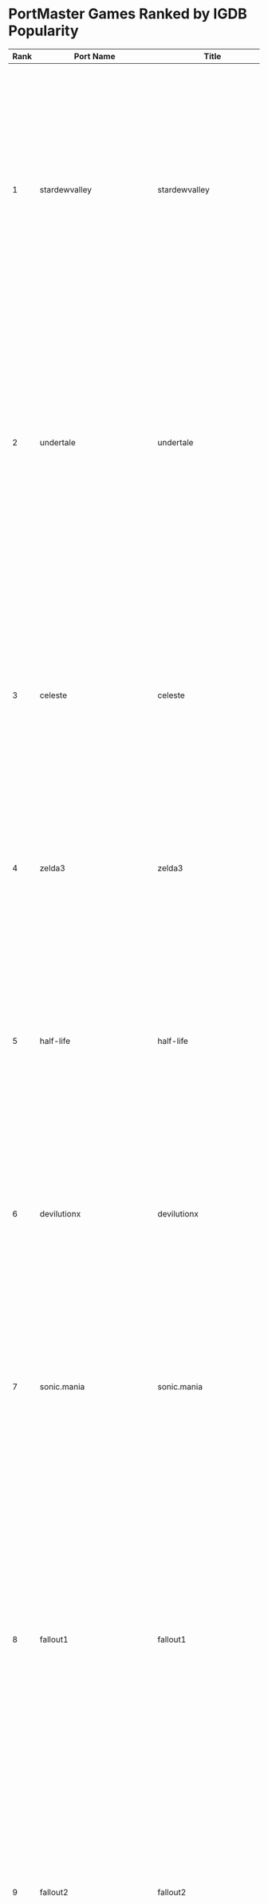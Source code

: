 # PortMaster Games Ranked by IGDB Popularity

| Rank | Port Name | Title | Genres | RTR | Score | Metrics |
|------|-----------|-------|--------|-----|-------|--------|
| 1 | stardewvalley | stardewvalley | N/A | ✗ | 0.002237 | Visits: 3.31e-04, Want to Play: 5.57e-04, Playing: 3.24e-03, Played: 1.45e-03, 24hr Peak Players: 1.36e-02, Postitive Reviews: 7.31e-03, Negative Reviews: 7.28e-04, Total Reviews: 6.40e-03, Global Top Sellers: 2.50e-04 |
| 2 | undertale | undertale | N/A | ✗ | 0.000560 | Visits: 1.04e-04, Want to Play: 7.54e-04, Playing: 9.52e-04, Played: 1.47e-03, 24hr Peak Players: 3.70e-04, Postitive Reviews: 2.17e-03, Negative Reviews: 4.62e-04, Total Reviews: 1.94e-03, Global Top Sellers: 2.42e-04 |
| 3 | celeste | celeste | N/A | ✗ | 0.000497 | Visits: 1.86e-04, Want to Play: 8.76e-04, Playing: 1.74e-03, Played: 1.31e-03, 24hr Peak Players: 2.38e-04, Postitive Reviews: 9.80e-04, Negative Reviews: 1.61e-04, Total Reviews: 8.67e-04, Global Top Sellers: 2.32e-04 |
| 4 | zelda3 | zelda3 | N/A | ✗ | 0.000475 | Visits: 1.52e-04, Want to Play: 4.44e-04, Playing: 7.36e-04, Played: 1.19e-03 |
| 5 | half-life | half-life | N/A | ✗ | 0.000448 | Visits: 2.14e-04, Want to Play: 5.52e-04, Playing: 6.86e-04, Played: 2.05e-03, 24hr Peak Players: 9.48e-05, Postitive Reviews: 1.21e-03, Negative Reviews: 2.71e-04, Total Reviews: 1.08e-03, Global Top Sellers: 2.14e-04 |
| 6 | devilutionx | devilutionx | N/A | ✗ | 0.000163 | Visits: 6.21e-05, Want to Play: 2.19e-04, Playing: 1.40e-04, Played: 5.14e-04 |
| 7 | sonic.mania | sonic.mania | N/A | ✗ | 0.000139 | Visits: 4.83e-05, Want to Play: 2.39e-04, Playing: 5.08e-04, Played: 3.22e-04, 24hr Peak Players: 9.77e-06, Postitive Reviews: 2.07e-04, Negative Reviews: 8.70e-05, Total Reviews: 1.91e-04, Global Top Sellers: 1.94e-04 |
| 8 | fallout1 | fallout1 | N/A | ✗ | 0.000133 | Visits: 6.21e-05, Want to Play: 4.52e-04, Playing: 2.79e-04, Played: 4.88e-04, 24hr Peak Players: 1.69e-05, Postitive Reviews: 1.76e-04, Negative Reviews: 6.82e-05, Total Reviews: 1.61e-04, Global Top Sellers: 1.76e-04 |
| 9 | fallout2 | fallout2 | N/A | ✗ | 0.000131 | Visits: 7.59e-05, Want to Play: 5.02e-04, Playing: 2.29e-04, Played: 5.94e-04, 24hr Peak Players: 2.18e-05, Postitive Reviews: 1.23e-04, Negative Reviews: 4.65e-05, Total Reviews: 1.12e-04, Global Top Sellers: 1.53e-04 |
| 10 | sonic.2 | sonic.2 | N/A | ✗ | 0.000131 | Visits: 8.28e-05, Want to Play: 8.87e-05, Playing: 7.62e-05, Played: 4.93e-04 |
| 11 | vcmi | vcmi | N/A | ✗ | 0.000127 | Visits: 8.97e-05, Want to Play: 6.38e-05, Playing: 1.14e-04, Played: 4.40e-04 |
| 12 | gemrb | gemrb | N/A | ✗ | 0.000117 | Visits: 2.76e-05, Want to Play: 2.05e-04, Playing: 1.90e-04, Played: 2.36e-04 |
| 13 | duke.nukem.3d | duke.nukem.3d | N/A | ✗ | 0.000115 | Visits: 7.59e-05, Want to Play: 1.05e-04, Playing: 1.14e-04, Played: 3.60e-04 |
| 14 | tomb.raider.1 | tomb.raider.1 | N/A | ✗ | 0.000103 | Visits: 7.59e-05, Want to Play: 2.05e-04, Playing: 3.05e-04, Played: 4.78e-04, 24hr Peak Players: 9.12e-07, Postitive Reviews: 3.31e-05, Negative Reviews: 3.53e-05, Total Reviews: 3.34e-05 |
| 15 | vanillara | vanillara | N/A | ✗ | 0.000098 | Visits: 6.90e-05, Want to Play: 7.77e-05, Playing: 1.02e-04, Played: 3.07e-04 |
| 16 | valhalla | valhalla | N/A | ✗ | 0.000091 | Visits: 2.07e-05, Want to Play: 2.02e-04, Playing: 1.78e-04, Played: 1.54e-04, 24hr Peak Players: 1.73e-05, Postitive Reviews: 3.01e-04, Negative Reviews: 4.95e-05, Total Reviews: 2.66e-04, Global Top Sellers: 1.59e-04 |
| 17 | quakespasm | quakespasm | N/A | ✗ | 0.000088 | Visits: 1.38e-05, Want to Play: 1.77e-04, Playing: 2.16e-04, Played: 3.68e-04, 24hr Peak Players: 9.77e-06, Postitive Reviews: 1.18e-04, Negative Reviews: 2.54e-05, Total Reviews: 1.05e-04, Global Top Sellers: 1.11e-04 |
| 18 | tmntsr | tmntsr | N/A | ✗ | 0.000084 | Visits: 4.83e-05, Want to Play: 1.89e-04, Playing: 2.16e-04, Played: 1.95e-04, 24hr Peak Players: 7.95e-06, Postitive Reviews: 1.10e-04, Negative Reviews: 4.13e-05, Total Reviews: 1.00e-04, Global Top Sellers: 2.25e-04 |
| 19 | axiom.verge | axiom.verge | N/A | ✗ | 0.000076 | Visits: 2.07e-05, Want to Play: 2.02e-04, Playing: 2.54e-04, Played: 1.74e-04, 24hr Peak Players: 3.26e-06, Postitive Reviews: 4.66e-05, Negative Reviews: 2.89e-05, Total Reviews: 4.42e-05, Global Top Sellers: 1.91e-04 |
| 20 | jediacademy | jediacademy | N/A | ✗ | 0.000076 | Visits: 6.21e-05, Want to Play: 9.43e-05, Playing: 1.52e-04, Played: 3.39e-04, 24hr Peak Players: 7.29e-06, Postitive Reviews: 1.08e-04, Negative Reviews: 2.77e-05, Total Reviews: 9.71e-05, Global Top Sellers: 1.20e-04 |
| 21 | doom3 | doom3 | N/A | ✗ | 0.000075 | Visits: 8.28e-05, Want to Play: 1.33e-04, Playing: 1.40e-04, Played: 4.05e-04, 24hr Peak Players: 2.87e-06, Postitive Reviews: 5.88e-05, Negative Reviews: 4.49e-05, Total Reviews: 5.69e-05 |
| 22 | vanillatd | vanillatd | N/A | ✗ | 0.000074 | Visits: 3.45e-05, Want to Play: 8.32e-05, Playing: 6.35e-05, Played: 2.41e-04 |
| 23 | iortcw | iortcw | N/A | ✗ | 0.000074 | Visits: 4.14e-05, Want to Play: 1.36e-04, Playing: 1.52e-04, Played: 4.04e-04, 24hr Peak Players: 5.86e-06, Postitive Reviews: 6.63e-05, Negative Reviews: 3.08e-05, Total Reviews: 6.14e-05, Global Top Sellers: 6.70e-05 |
| 24 | owlboy | owlboy | N/A | ✗ | 0.000071 | Want to Play: 2.66e-04, Playing: 1.78e-04, Played: 1.34e-04, 24hr Peak Players: 6.51e-07, Postitive Reviews: 4.19e-05, Negative Reviews: 5.06e-05, Total Reviews: 4.31e-05, Global Top Sellers: 1.54e-04 |
| 25 | quake3 | quake3 | N/A | ✗ | 0.000070 | Visits: 4.14e-05, Want to Play: 1.08e-04, Playing: 2.29e-04, Played: 3.76e-04, 24hr Peak Players: 2.61e-06, Postitive Reviews: 3.04e-05, Negative Reviews: 8.24e-06, Total Reviews: 2.73e-05, Global Top Sellers: 2.24e-05 |
| 26 | shovel.knight | shovel.knight | N/A | ✗ | 0.000064 | Visits: 1.38e-05, Want to Play: 1.41e-04, Playing: 1.52e-04, Played: 1.10e-04, 24hr Peak Players: 5.86e-06, Postitive Reviews: 1.31e-04, Negative Reviews: 3.59e-05, Total Reviews: 1.18e-04, Global Top Sellers: 1.76e-04 |
| 27 | domeromantik | domeromantik | N/A | ✗ | 0.000063 | Visits: 1.38e-05, Want to Play: 9.71e-05, Playing: 1.40e-04, Played: 5.32e-05, 24hr Peak Players: 8.30e-05, Postitive Reviews: 1.23e-04, Negative Reviews: 6.54e-05, Total Reviews: 1.15e-04, Global Top Sellers: 2.02e-04 |
| 28 | rawgl | rawgl | N/A | ✗ | 0.000061 | Visits: 4.14e-05, Want to Play: 1.22e-04, Playing: 1.27e-05, Played: 2.18e-04 |
| 29 | jedioutcast | jedioutcast | N/A | ✗ | 0.000057 | Visits: 2.76e-05, Want to Play: 1.11e-04, Playing: 1.27e-04, Played: 2.63e-04, 24hr Peak Players: 2.74e-06, Postitive Reviews: 3.61e-05, Negative Reviews: 2.18e-05, Total Reviews: 3.41e-05, Global Top Sellers: 1.08e-04 |
| 30 | oddworld | oddworld | N/A | ✗ | 0.000052 | Visits: 4.83e-05, Want to Play: 1.30e-04, Playing: 1.14e-04, Played: 2.52e-04, 24hr Peak Players: 5.21e-07, Postitive Reviews: 3.16e-05, Negative Reviews: 3.39e-05, Total Reviews: 3.19e-05 |
| 31 | shadow.warrior | shadow.warrior | N/A | ✗ | 0.000049 | Visits: 4.83e-05, Want to Play: 6.38e-05, Playing: 1.02e-04, Played: 7.61e-05 |
| 32 | invaders | invaders | N/A | ✗ | 0.000049 | Visits: 4.14e-05, Want to Play: 3.33e-05, Played: 1.56e-04 |
| 33 | vvvvvv | vvvvvv | N/A | ✗ | 0.000045 | Visits: 1.10e-04, Want to Play: 5.82e-05, Playing: 7.62e-05, Played: 1.92e-04, 24hr Peak Players: 1.95e-06, Postitive Reviews: 8.26e-05, Negative Reviews: 2.01e-05, Total Reviews: 7.40e-05 |
| 34 | carmageddon | carmageddon | N/A | ✗ | 0.000044 | Visits: 2.76e-05, Want to Play: 3.05e-05, Playing: 1.27e-05, Played: 1.83e-04 |
| 35 | iconoclasts | iconoclasts | N/A | ✗ | 0.000044 | Visits: 1.38e-05, Want to Play: 1.44e-04, Playing: 1.78e-04, Played: 9.80e-05, 24hr Peak Players: 1.30e-06, Postitive Reviews: 3.47e-05, Negative Reviews: 3.36e-05, Total Reviews: 3.45e-05, Global Top Sellers: 4.20e-05 |
| 36 | openttd | openttd | N/A | ✗ | 0.000042 | Visits: 2.07e-05, Want to Play: 2.22e-05, Playing: 1.27e-04, Played: 4.69e-05, 24hr Peak Players: 6.55e-05, Postitive Reviews: 1.16e-04, Negative Reviews: 2.90e-05, Total Reviews: 1.04e-04 |
| 37 | openrct2 | openrct2 | N/A | ✗ | 0.000038 | Visits: 4.14e-05, Want to Play: 3.33e-05, Playing: 1.27e-05, Played: 1.45e-04 |
| 38 | supertuxkart | supertuxkart | N/A | ✗ | 0.000037 | Playing: 6.35e-05, Played: 1.35e-05 |
| 39 | minit | minit | N/A | ✗ | 0.000035 | Visits: 6.90e-06, Want to Play: 1.25e-04, Playing: 7.62e-05, Played: 1.61e-04, 24hr Peak Players: 5.21e-07, Postitive Reviews: 1.98e-05, Negative Reviews: 1.48e-05, Total Reviews: 1.91e-05 |
| 40 | jazz2 | jazz2 | N/A | ✗ | 0.000034 | Visits: 6.90e-06, Want to Play: 1.66e-05, Playing: 3.81e-05, Played: 1.10e-04 |
| 41 | heart.of.darkness | heart.of.darkness | N/A | ✗ | 0.000033 | Visits: 6.90e-06, Want to Play: 9.71e-05, Playing: 2.54e-05, Played: 8.23e-05 |
| 42 | supertux | supertux | N/A | ✗ | 0.000031 | Want to Play: 5.55e-06, Playing: 7.62e-05, Played: 1.77e-05 |
| 43 | spelunky | spelunky | N/A | ✗ | 0.000031 | Want to Play: 4.16e-05, Playing: 3.81e-05, Played: 4.69e-05 |
| 44 | augustus | augustus | N/A | ✗ | 0.000030 | Visits: 6.90e-06, Want to Play: 1.94e-05, Playing: 7.62e-05, Played: 8.96e-05, 24hr Peak Players: 1.51e-05, Postitive Reviews: 1.56e-05, Negative Reviews: 7.98e-06, Total Reviews: 1.45e-05, Global Top Sellers: 1.13e-04 |
| 45 | chasm | chasm | N/A | ✗ | 0.000030 | Visits: 1.24e-04, Want to Play: 9.98e-05, Playing: 1.02e-04, Played: 5.73e-05, 24hr Peak Players: 1.04e-06, Postitive Reviews: 1.54e-05, Negative Reviews: 3.61e-05, Total Reviews: 1.83e-05 |
| 46 | rvgl | rvgl | N/A | ✗ | 0.000028 | Visits: 2.76e-05, Want to Play: 2.22e-05, Playing: 5.08e-05, Played: 1.16e-04, 24hr Peak Players: 1.30e-06, Postitive Reviews: 1.01e-05, Negative Reviews: 5.94e-06, Total Reviews: 9.55e-06, Global Top Sellers: 1.04e-04 |
| 47 | sonic.cd | sonic.cd | N/A | ✗ | 0.000027 | Visits: 2.76e-05, Want to Play: 3.88e-05, Playing: 2.54e-05, Played: 1.51e-04, 24hr Peak Players: 2.61e-07, Postitive Reviews: 4.14e-05, Negative Reviews: 3.05e-05, Total Reviews: 3.99e-05 |
| 48 | openclaw | openclaw | N/A | ✗ | 0.000026 | Visits: 6.90e-06, Want to Play: 2.22e-05, Playing: 5.08e-05, Played: 5.42e-05 |
| 49 | space.cadet.pinball | space.cadet.pinball | N/A | ✗ | 0.000025 | Visits: 4.14e-05, Playing: 1.27e-05, Played: 6.67e-05 |
| 50 | fheroes2 | fheroes2 | N/A | ✗ | 0.000024 | Visits: 6.90e-06, Want to Play: 1.39e-05, Playing: 6.35e-05, Played: 3.23e-05 |
| 51 | 2048 | 2048 | N/A | ✗ | 0.000024 | Visits: 8.97e-05, Want to Play: 8.32e-06, Playing: 2.54e-05, Played: 6.04e-05 |
| 52 | openjazz | openjazz | N/A | ✗ | 0.000021 | Visits: 2.76e-05, Want to Play: 1.11e-05, Playing: 1.27e-05, Played: 7.71e-05 |
| 53 | openxcom | openxcom | N/A | ✗ | 0.000020 | Visits: 3.45e-05, Want to Play: 6.38e-05, Playing: 1.27e-05, Played: 1.01e-04, 24hr Peak Players: 4.56e-06, Postitive Reviews: 3.05e-05, Negative Reviews: 1.05e-05, Total Reviews: 2.77e-05 |
| 54 | srb2kart | srb2kart | N/A | ✗ | 0.000019 | Want to Play: 5.55e-06, Playing: 3.81e-05, Played: 1.98e-05 |
| 55 | prehistorik.2 | prehistorik.2 | N/A | ✗ | 0.000018 | Visits: 6.90e-06, Played: 4.27e-05 |
| 56 | timespinner | timespinner | N/A | ✗ | 0.000018 | Visits: 1.38e-05, Want to Play: 8.32e-05, Playing: 3.81e-05, Played: 4.59e-05, 24hr Peak Players: 6.51e-07, Postitive Reviews: 2.11e-05, Negative Reviews: 2.20e-05, Total Reviews: 2.12e-05, Global Top Sellers: 2.60e-05 |
| 57 | rott | rott | N/A | ✗ | 0.000017 | Want to Play: 3.33e-05, Playing: 1.27e-05, Played: 3.23e-05 |
| 58 | openggs | openggs | N/A | ✗ | 0.000017 | Playing: 1.27e-05, Played: 2.71e-05 |
| 59 | openfodder | openfodder | N/A | ✗ | 0.000017 | Visits: 2.07e-05, Want to Play: 2.50e-05, Playing: 1.27e-05, Played: 5.21e-05 |
| 60 | rigelengine | rigelengine | N/A | ✗ | 0.000016 | Visits: 2.76e-05, Want to Play: 2.22e-05, Played: 4.27e-05 |
| 61 | opensupaplex | opensupaplex | N/A | ✗ | 0.000016 | Visits: 6.90e-06, Playing: 2.54e-05, Played: 2.50e-05 |
| 62 | brogue | brogue | N/A | ✗ | 0.000014 | Playing: 2.54e-05, Played: 4.17e-06 |
| 63 | srb2 | srb2 | N/A | ✗ | 0.000014 | Visits: 6.90e-06, Want to Play: 8.32e-06, Playing: 3.81e-05, Played: 1.77e-05 |
| 64 | redneck.rampage | redneck.rampage | N/A | ✗ | 0.000014 | Want to Play: 3.33e-05, Playing: 1.27e-05, Played: 2.50e-05, Global Top Sellers: 1.34e-05 |
| 65 | alephone-marathon | alephone-marathon | N/A | ✗ | 0.000014 | Visits: 2.07e-05, Want to Play: 2.77e-05, Playing: 2.54e-05, Played: 1.98e-05 |
| 66 | sorr | sorr | N/A | ✗ | 0.000014 | Visits: 3.45e-05, Want to Play: 1.94e-05, Playing: 2.54e-05, Played: 1.88e-05 |
| 67 | exult | exult | N/A | ✗ | 0.000013 | Visits: 2.07e-05, Want to Play: 2.77e-05, Playing: 1.27e-05, Played: 3.23e-05 |
| 68 | hexen2 | hexen2 | N/A | ✗ | 0.000013 | Visits: 1.38e-05, Want to Play: 4.71e-05, Playing: 5.08e-05, Played: 3.44e-05, 24hr Peak Players: 0.00e+00, Postitive Reviews: 3.70e-06, Negative Reviews: 5.89e-06, Total Reviews: 4.00e-06 |
| 69 | exhumed | exhumed | N/A | ✗ | 0.000013 | Want to Play: 3.05e-05, Playing: 6.35e-05, Played: 8.34e-06, 24hr Peak Players: 9.12e-07, Postitive Reviews: 5.91e-06, Negative Reviews: 3.96e-06, Total Reviews: 5.64e-06 |
| 70 | hurrican | hurrican | N/A | ✗ | 0.000013 | Playing: 1.27e-05 |
| 71 | lbreakouthd | lbreakouthd | N/A | ✗ | 0.000013 | Playing: 1.27e-05 |
| 72 | freedom.planet | freedom.planet | N/A | ✗ | 0.000012 | Visits: 6.90e-06, Want to Play: 5.27e-05, Played: 3.13e-05, 24hr Peak Players: 3.91e-07, Postitive Reviews: 3.85e-05, Negative Reviews: 1.25e-05, Total Reviews: 3.49e-05 |
| 73 | abuse | abuse | N/A | ✗ | 0.000012 | Want to Play: 2.22e-05, Playing: 1.27e-05, Played: 1.77e-05 |
| 74 | zeroranger | zeroranger | N/A | ✗ | 0.000011 | Visits: 1.38e-05, Want to Play: 2.77e-05, Playing: 2.54e-05, Played: 9.38e-06, 24hr Peak Players: 1.17e-06, Postitive Reviews: 1.45e-05, Negative Reviews: 3.85e-06, Total Reviews: 1.30e-05, Global Top Sellers: 4.86e-05 |
| 75 | blockout2 | blockout2 | N/A | ✗ | 0.000011 | Visits: 6.90e-06, Played: 2.61e-05 |
| 76 | anodyne | anodyne | N/A | ✗ | 0.000010 | Want to Play: 4.44e-05, Playing: 1.27e-05, Played: 3.65e-05, 24hr Peak Players: 2.61e-07, Postitive Reviews: 1.10e-05, Negative Reviews: 1.27e-05, Total Reviews: 1.12e-05 |
| 77 | alephone-marathon2 | alephone-marathon2 | N/A | ✗ | 0.000010 | Want to Play: 1.39e-05, Playing: 1.27e-05, Played: 1.46e-05 |
| 78 | opentyrian | opentyrian | N/A | ✗ | 0.000010 | Want to Play: 8.32e-06, Playing: 1.27e-05, Played: 1.67e-05 |
| 79 | rick.dangerous | rick.dangerous | N/A | ✗ | 0.000009 | Want to Play: 5.55e-06, Playing: 1.27e-05, Played: 1.56e-05 |
| 80 | daikatana | daikatana | N/A | ✗ | 0.000009 | Visits: 6.90e-06, Want to Play: 3.88e-05, Playing: 1.27e-05, Played: 3.44e-05, 24hr Peak Players: 0.00e+00, Postitive Reviews: 4.80e-06, Negative Reviews: 2.73e-05, Total Reviews: 7.89e-06 |
| 81 | cceleste | cceleste | N/A | ✗ | 0.000009 | Visits: 6.90e-06, Want to Play: 8.32e-06, Played: 2.61e-05 |
| 82 | raptor | raptor | N/A | ✗ | 0.000009 | Visits: 2.07e-05, Want to Play: 5.55e-06, Played: 2.40e-05 |
| 83 | commander.genius | commander.genius | N/A | ✗ | 0.000008 | Visits: 6.90e-06, Played: 2.29e-05, 24hr Peak Players: 7.82e-07, Postitive Reviews: 1.19e-05, Negative Reviews: 5.30e-06, Total Reviews: 1.10e-05, Global Top Sellers: 3.10e-05 |
| 84 | neverball | neverball | N/A | ✗ | 0.000008 | Playing: 1.27e-05, Played: 4.17e-06 |
| 85 | alephone-marathoninfinity | alephone-marathoninfinity | N/A | ✗ | 0.000008 | Want to Play: 1.94e-05, Played: 9.38e-06 |
| 86 | opensyobon | opensyobon | N/A | ✗ | 0.000008 | Visits: 1.38e-05, Played: 1.56e-05 |
| 87 | blues.brothers | blues.brothers | N/A | ✗ | 0.000007 | Visits: 1.38e-05, Want to Play: 2.77e-06, Played: 2.29e-05 |
| 88 | avp | avp | N/A | ✗ | 0.000007 | Visits: 2.76e-05, Want to Play: 1.94e-05, Played: 1.56e-05, 24hr Peak Players: 6.51e-07, Postitive Reviews: 1.96e-05, Negative Reviews: 1.72e-05, Total Reviews: 1.93e-05 |
| 89 | derclou | derclou | N/A | ✗ | 0.000007 | Want to Play: 8.32e-06, Playing: 1.27e-05, Played: 6.25e-06 |
| 90 | spinch | spinch | N/A | ✗ | 0.000007 | Want to Play: 2.22e-05, Played: 6.25e-06 |
| 91 | steelassault | steelassault | N/A | ✗ | 0.000007 | Visits: 6.90e-06, Want to Play: 3.33e-05, Played: 7.30e-06 |
| 92 | fade_to_black | fade_to_black | N/A | ✗ | 0.000007 | Visits: 1.38e-05, Want to Play: 2.22e-05, Played: 1.04e-05 |
| 93 | reminiscence | reminiscence | N/A | ✗ | 0.000007 | Visits: 6.90e-06, Want to Play: 1.39e-05, Playing: 1.27e-05, Played: 8.34e-06 |
| 94 | bermuda_syndrome | bermuda_syndrome | N/A | ✗ | 0.000006 | Want to Play: 5.55e-06, Playing: 1.27e-05, Played: 5.21e-06 |
| 95 | ubermoshcollection | ubermoshcollection | N/A | ✗ | 0.000006 | Want to Play: 2.77e-06, Playing: 1.27e-05, Played: 5.21e-06, 24hr Peak Players: 1.69e-06, Postitive Reviews: 2.16e-05, Negative Reviews: 1.66e-05, Total Reviews: 2.09e-05 |
| 96 | pekka-kana-2 | pekka-kana-2 | N/A | ✗ | 0.000006 | Want to Play: 2.77e-06, Playing: 1.27e-05, Played: 5.21e-06 |
| 97 | openomf | openomf | N/A | ✗ | 0.000006 | Want to Play: 2.77e-06, Played: 1.35e-05 |
| 98 | roguelight | roguelight | N/A | ✗ | 0.000005 | Want to Play: 2.77e-06, Playing: 1.27e-05, Played: 3.13e-06 |
| 99 | powder | powder | N/A | ✗ | 0.000005 | Want to Play: 2.77e-06, Playing: 1.27e-05, Played: 2.08e-06 |
| 100 | blood | blood | N/A | ✗ | 0.000005 | Playing: 1.27e-05, Played: 8.34e-06, 24hr Peak Players: 0.00e+00, Postitive Reviews: 1.05e-05, Negative Reviews: 6.10e-06, Total Reviews: 9.88e-06 |
| 101 | hota | hota | N/A | ✗ | 0.000005 | Played: 6.25e-06 |
| 102 | dungeonsouls | dungeonsouls | N/A | ✗ | 0.000005 | Visits: 6.90e-06, Want to Play: 1.39e-05, Played: 8.34e-06, 24hr Peak Players: 1.30e-07, Postitive Reviews: 1.41e-05, Negative Reviews: 3.12e-05, Total Reviews: 1.64e-05 |
| 103 | bstone-ps | bstone-ps | N/A | ✗ | 0.000005 | Want to Play: 5.55e-06, Playing: 2.54e-05, Played: 8.34e-06, 24hr Peak Players: 0.00e+00, Postitive Reviews: 3.76e-07, Negative Reviews: 8.57e-07, Total Reviews: 4.42e-07 |
| 104 | freeserf | freeserf | N/A | ✗ | 0.000004 | Want to Play: 5.55e-06, Played: 8.34e-06 |
| 105 | bstone-aog | bstone-aog | N/A | ✗ | 0.000004 | Visits: 6.90e-06, Want to Play: 8.32e-06, Playing: 1.27e-05, Played: 1.98e-05, 24hr Peak Players: 0.00e+00, Postitive Reviews: 1.04e-06, Negative Reviews: 1.07e-06, Total Reviews: 1.05e-06 |
| 106 | nanosaur | nanosaur | N/A | ✗ | 0.000004 | Played: 5.21e-06 |
| 107 | uqm | uqm | N/A | ✗ | 0.000004 | Played: 5.21e-06 |
| 108 | bugdom | bugdom | N/A | ✗ | 0.000003 | Want to Play: 2.77e-06, Played: 7.30e-06 |
| 109 | sulka | sulka | N/A | ✗ | 0.000003 | Played: 4.17e-06 |
| 110 | world.war.ii.gi | world.war.ii.gi | N/A | ✗ | 0.000003 | Played: 4.17e-06 |
| 111 | russiansubwaydogs | russiansubwaydogs | N/A | ✗ | 0.000003 | Want to Play: 8.32e-06 |
| 112 | super.mario.war | super.mario.war | N/A | ✗ | 0.000003 | Visits: 2.76e-05, Want to Play: 5.55e-06, Played: 2.08e-06 |
| 113 | redneck.rampage.rides.again | redneck.rampage.rides.again | N/A | ✗ | 0.000003 | Want to Play: 1.11e-05, Played: 2.08e-06 |
| 114 | cosmo-engine | cosmo-engine | N/A | ✗ | 0.000003 | Played: 1.56e-05, 24hr Peak Players: 1.30e-07, Postitive Reviews: 1.02e-06, Negative Reviews: 9.10e-07, Total Reviews: 1.00e-06 |
| 115 | quake.2 | quake.2 | N/A | ✗ | 0.000003 | Want to Play: 2.77e-06, Played: 5.21e-06 |
| 116 | donut.dodo | donut.dodo | N/A | ✗ | 0.000003 | Played: 3.13e-06 |
| 117 | pigeon | pigeon | N/A | ✗ | 0.000003 | Played: 3.13e-06 |
| 118 | psebay | psebay | N/A | ✗ | 0.000003 | Played: 3.13e-06 |
| 119 | wordlesdl | wordlesdl | N/A | ✗ | 0.000002 | Want to Play: 2.77e-06, Played: 6.25e-06, 24hr Peak Players: 1.56e-06, Postitive Reviews: 4.45e-06, Negative Reviews: 4.98e-06, Total Reviews: 4.53e-06 |
| 120 | colorlines | colorlines | N/A | ✗ | 0.000002 | Want to Play: 2.77e-06, Played: 3.13e-06 |
| 121 | c-dogs | c-dogs | N/A | ✗ | 0.000002 | Played: 2.08e-06 |
| 122 | dinothawr | dinothawr | N/A | ✗ | 0.000002 | Played: 2.08e-06 |
| 123 | droid7 | droid7 | N/A | ✗ | 0.000002 | Played: 2.08e-06 |
| 124 | hoverboard | hoverboard | N/A | ✗ | 0.000002 | Played: 2.08e-06 |
| 125 | maldita.castilla | maldita.castilla | N/A | ✗ | 0.000002 | Played: 2.08e-06 |
| 126 | profadeluxe | profadeluxe | N/A | ✗ | 0.000002 | Played: 2.08e-06 |
| 127 | spooky | spooky | N/A | ✗ | 0.000002 | Played: 2.08e-06 |
| 128 | ultimatetapankaikki | ultimatetapankaikki | N/A | ✗ | 0.000002 | Played: 2.08e-06 |
| 129 | zgloom | zgloom | N/A | ✗ | 0.000002 | Visits: 6.90e-06, Want to Play: 2.77e-06, Played: 3.13e-06 |
| 130 | nanosaur2 | nanosaur2 | N/A | ✗ | 0.000001 | Want to Play: 2.77e-06, Played: 2.08e-06 |
| 131 | magicvigilante | magicvigilante | N/A | ✗ | 0.000001 | Want to Play: 2.77e-06 |
| 132 | neoncityriders | neoncityriders | N/A | ✗ | 0.000001 | Want to Play: 2.77e-06 |
| 133 | sdlsopwith | sdlsopwith | N/A | ✗ | 0.000001 | Want to Play: 2.77e-06 |
| 134 | skijump3 | skijump3 | N/A | ✗ | 0.000001 | Want to Play: 2.77e-06 |
| 135 | hydorah | hydorah | N/A | ✗ | 0.000001 | Want to Play: 2.77e-06, Played: 1.04e-06 |
| 136 | infra_arcana | infra_arcana | N/A | ✗ | 0.000001 | Want to Play: 2.77e-06, Played: 1.04e-06 |
| 137 | apocrunner | apocrunner | N/A | ✗ | 0.000001 | Played: 1.04e-06 |
| 138 | bbja | bbja | N/A | ✗ | 0.000001 | Played: 1.04e-06 |
| 139 | billyfrontier | billyfrontier | N/A | ✗ | 0.000001 | Played: 1.04e-06 |
| 140 | blobwars | blobwars | N/A | ✗ | 0.000001 | Played: 1.04e-06 |
| 141 | bzflag | bzflag | N/A | ✗ | 0.000001 | Played: 1.04e-06 |
| 142 | cromagrally | cromagrally | N/A | ✗ | 0.000001 | Played: 1.04e-06 |
| 143 | firearrow | firearrow | N/A | ✗ | 0.000001 | Played: 1.04e-06 |
| 144 | mightymike | mightymike | N/A | ✗ | 0.000001 | Played: 1.04e-06 |
| 145 | ottomatic | ottomatic | N/A | ✗ | 0.000001 | Played: 1.04e-06 |
| 146 | rota | rota | N/A | ✗ | 0.000001 | Played: 1.04e-06 |
| 147 | abes_adventure | abes_adventure | N/A | ✗ | 0.000000 | No metrics available |
| 148 | abombniball | abombniball | N/A | ✗ | 0.000000 | No metrics available |
| 149 | alchemyquest | alchemyquest | N/A | ✗ | 0.000000 | No metrics available |
| 150 | am2r | am2r | N/A | ✗ | 0.000000 | No metrics available |
| 151 | anarch | anarch | N/A | ✗ | 0.000000 | No metrics available |
| 152 | banana.duck | banana.duck | N/A | ✗ | 0.000000 | No metrics available |
| 153 | beat2x | beat2x | N/A | ✗ | 0.000000 | No metrics available |
| 154 | blastius | blastius | N/A | ✗ | 0.000000 | No metrics available |
| 155 | bleed | bleed | N/A | ✗ | 0.000000 | No metrics available |
| 156 | bleed2 | bleed2 | N/A | ✗ | 0.000000 | No metrics available |
| 157 | blobby.volley2 | blobby.volley2 | N/A | ✗ | 0.000000 | No metrics available |
| 158 | block.attack | block.attack | N/A | ✗ | 0.000000 | No metrics available |
| 159 | bravedogsroad | bravedogsroad | N/A | ✗ | 0.000000 | No metrics available |
| 160 | bumpersbroadswords | bumpersbroadswords | N/A | ✗ | 0.000000 | No metrics available |
| 161 | burst | burst | N/A | ✗ | 0.000000 | No metrics available |
| 162 | cannonball | cannonball | N/A | ✗ | 0.000000 | No metrics available |
| 163 | cave.story-evo | cave.story-evo | N/A | ✗ | 0.000000 | No metrics available |
| 164 | cave.story | cave.story | N/A | ✗ | 0.000000 | No metrics available |
| 165 | chip | chip | N/A | ✗ | 0.000000 | No metrics available |
| 166 | cliff_hanger | cliff_hanger | N/A | ✗ | 0.000000 | No metrics available |
| 167 | clockwind | clockwind | N/A | ✗ | 0.000000 | No metrics available |
| 168 | corsixth | corsixth | N/A | ✗ | 0.000000 | No metrics available |
| 169 | davegnukem | davegnukem | N/A | ✗ | 0.000000 | No metrics available |
| 170 | deep_sleep | deep_sleep | N/A | ✗ | 0.000000 | No metrics available |
| 171 | defshot | defshot | N/A | ✗ | 0.000000 | No metrics available |
| 172 | diverdown | diverdown | N/A | ✗ | 0.000000 | No metrics available |
| 173 | dungeonrush | dungeonrush | N/A | ✗ | 0.000000 | No metrics available |
| 174 | echo_chamber | echo_chamber | N/A | ✗ | 0.000000 | No metrics available |
| 175 | eity | eity | N/A | ✗ | 0.000000 | No metrics available |
| 176 | enigma | enigma | N/A | ✗ | 0.000000 | No metrics available |
| 177 | escape | escape | N/A | ✗ | 0.000000 | No metrics available |
| 178 | f1race | f1race | N/A | ✗ | 0.000000 | No metrics available |
| 179 | falling_time | falling_time | N/A | ✗ | 0.000000 | No metrics available |
| 180 | farmner | farmner | N/A | ✗ | 0.000000 | No metrics available |
| 181 | final_quest | final_quest | N/A | ✗ | 0.000000 | No metrics available |
| 182 | fire_and_fondness2 | fire_and_fondness2 | N/A | ✗ | 0.000000 | No metrics available |
| 183 | flare | flare | N/A | ✗ | 0.000000 | No metrics available |
| 184 | freedroid | freedroid | N/A | ✗ | 0.000000 | No metrics available |
| 185 | freegemas | freegemas | N/A | ✗ | 0.000000 | No metrics available |
| 186 | gigalomania | gigalomania | N/A | ✗ | 0.000000 | No metrics available |
| 187 | gmu.music.player | gmu.music.player | N/A | ✗ | 0.000000 | No metrics available |
| 188 | gnurobbo | gnurobbo | N/A | ✗ | 0.000000 | No metrics available |
| 189 | gumgem | gumgem | N/A | ✗ | 0.000000 | No metrics available |
| 190 | half-life.2 | half-life.2 | N/A | ✗ | 0.000000 | No metrics available |
| 191 | hawkthorne | hawkthorne | N/A | ✗ | 0.000000 | No metrics available |
| 192 | heboris-sdl | heboris-sdl | N/A | ✗ | 0.000000 | No metrics available |
| 193 | help.no.brake | help.no.brake | N/A | ✗ | 0.000000 | No metrics available |
| 194 | hex-a-hop | hex-a-hop | N/A | ✗ | 0.000000 | No metrics available |
| 195 | hftsr | hftsr | N/A | ✗ | 0.000000 | No metrics available |
| 196 | hijinx | hijinx | N/A | ✗ | 0.000000 | No metrics available |
| 197 | hocoslamfy | hocoslamfy | N/A | ✗ | 0.000000 | No metrics available |
| 198 | humming.out | humming.out | N/A | ✗ | 0.000000 | No metrics available |
| 199 | hydra.castle.labyrinth | hydra.castle.labyrinth | N/A | ✗ | 0.000000 | No metrics available |
| 200 | hyper.jump | hyper.jump | N/A | ✗ | 0.000000 | No metrics available |
| 201 | hyperfight | hyperfight | N/A | ✗ | 0.000000 | No metrics available |
| 202 | iichantra_pear | iichantra_pear | N/A | ✗ | 0.000000 | No metrics available |
| 203 | klorets | klorets | N/A | ✗ | 0.000000 | No metrics available |
| 204 | kobodeluxe | kobodeluxe | N/A | ✗ | 0.000000 | No metrics available |
| 205 | laserkombat | laserkombat | N/A | ✗ | 0.000000 | No metrics available |
| 206 | margot_beatrice_adventure | margot_beatrice_adventure | N/A | ✗ | 0.000000 | No metrics available |
| 207 | maximilien_adventure | maximilien_adventure | N/A | ✗ | 0.000000 | No metrics available |
| 208 | meandmyshadow | meandmyshadow | N/A | ✗ | 0.000000 | No metrics available |
| 209 | megaman | megaman | N/A | ✗ | 0.000000 | No metrics available |
| 210 | meritous | meritous | N/A | ✗ | 0.000000 | No metrics available |
| 211 | mirrormagic | mirrormagic | N/A | ✗ | 0.000000 | No metrics available |
| 212 | missdriller | missdriller | N/A | ✗ | 0.000000 | No metrics available |
| 213 | moonlight | moonlight | N/A | ✗ | 0.000000 | No metrics available |
| 214 | mr.boom | mr.boom | N/A | ✗ | 0.000000 | No metrics available |
| 215 | multris | multris | N/A | ✗ | 0.000000 | No metrics available |
| 216 | murtop | murtop | N/A | ✗ | 0.000000 | No metrics available |
| 217 | nam | nam | N/A | ✗ | 0.000000 | No metrics available |
| 218 | nanobounce | nanobounce | N/A | ✗ | 0.000000 | No metrics available |
| 219 | neogensokyo | neogensokyo | N/A | ✗ | 0.000000 | No metrics available |
| 220 | nkaruga | nkaruga | N/A | ✗ | 0.000000 | No metrics available |
| 221 | nonny | nonny | N/A | ✗ | 0.000000 | No metrics available |
| 222 | nothing | nothing | N/A | ✗ | 0.000000 | No metrics available |
| 223 | nova_pinball | nova_pinball | N/A | ✗ | 0.000000 | No metrics available |
| 224 | npuzzle | npuzzle | N/A | ✗ | 0.000000 | No metrics available |
| 225 | openblok | openblok | N/A | ✗ | 0.000000 | No metrics available |
| 226 | openmrac | openmrac | N/A | ✗ | 0.000000 | No metrics available |
| 227 | outofammo | outofammo | N/A | ✗ | 0.000000 | No metrics available |
| 228 | paused | paused | N/A | ✗ | 0.000000 | No metrics available |
| 229 | pinball_disc_room | pinball_disc_room | N/A | ✗ | 0.000000 | No metrics available |
| 230 | pixelheat | pixelheat | N/A | ✗ | 0.000000 | No metrics available |
| 231 | planetwaves | planetwaves | N/A | ✗ | 0.000000 | No metrics available |
| 232 | plaqueattackremake | plaqueattackremake | N/A | ✗ | 0.000000 | No metrics available |
| 233 | pockettactics | pockettactics | N/A | ✗ | 0.000000 | No metrics available |
| 234 | prototype | prototype | N/A | ✗ | 0.000000 | No metrics available |
| 235 | puremetal | puremetal | N/A | ✗ | 0.000000 | No metrics available |
| 236 | quake | quake | N/A | ✗ | 0.000000 | No metrics available |
| 237 | retrotime | retrotime | N/A | ✗ | 0.000000 | No metrics available |
| 238 | ri_li | ri_li | N/A | ✗ | 0.000000 | No metrics available |
| 239 | rlvm | rlvm | N/A | ✗ | 0.000000 | No metrics available |
| 240 | rocksndiamonds | rocksndiamonds | N/A | ✗ | 0.000000 | No metrics available |
| 241 | rotationalshift | rotationalshift | N/A | ✗ | 0.000000 | No metrics available |
| 242 | satryn | satryn | N/A | ✗ | 0.000000 | No metrics available |
| 243 | sdlpop | sdlpop | N/A | ✗ | 0.000000 | No metrics available |
| 244 | shipwreck | shipwreck | N/A | ✗ | 0.000000 | No metrics available |
| 245 | siegeofosaka | siegeofosaka | N/A | ✗ | 0.000000 | No metrics available |
| 246 | simonsqrev | simonsqrev | N/A | ✗ | 0.000000 | No metrics available |
| 247 | simplesokoban | simplesokoban | N/A | ✗ | 0.000000 | No metrics available |
| 248 | sm64 | sm64 | N/A | ✗ | 0.000000 | No metrics available |
| 249 | sonic.1 | sonic.1 | N/A | ✗ | 0.000000 | No metrics available |
| 250 | starboy | starboy | N/A | ✗ | 0.000000 | No metrics available |
| 251 | starcatcher | starcatcher | N/A | ✗ | 0.000000 | No metrics available |
| 252 | superxyx | superxyx | N/A | ✗ | 0.000000 | No metrics available |
| 253 | tamatool | tamatool | N/A | ✗ | 0.000000 | No metrics available |
| 254 | thecurseofissyos | thecurseofissyos | N/A | ✗ | 0.000000 | No metrics available |
| 255 | thermomorph | thermomorph | N/A | ✗ | 0.000000 | No metrics available |
| 256 | thwack | thwack | N/A | ✗ | 0.000000 | No metrics available |
| 257 | tileworld | tileworld | N/A | ✗ | 0.000000 | No metrics available |
| 258 | tiny-crate | tiny-crate | N/A | ✗ | 0.000000 | No metrics available |
| 259 | titan_tactics | titan_tactics | N/A | ✗ | 0.000000 | No metrics available |
| 260 | tomb.raider.2 | tomb.raider.2 | N/A | ✗ | 0.000000 | No metrics available |
| 261 | tomb.raider.3 | tomb.raider.3 | N/A | ✗ | 0.000000 | No metrics available |
| 262 | tube64 | tube64 | N/A | ✗ | 0.000000 | No metrics available |
| 263 | turbotabletennis | turbotabletennis | N/A | ✗ | 0.000000 | No metrics available |
| 264 | upo | upo | N/A | ✗ | 0.000000 | No metrics available |
| 265 | wetspot2 | wetspot2 | N/A | ✗ | 0.000000 | No metrics available |
| 266 | wizardchase | wizardchase | N/A | ✗ | 0.000000 | No metrics available |
| 267 | wizznic | wizznic | N/A | ✗ | 0.000000 | No metrics available |
| 268 | worship_vector | worship_vector | N/A | ✗ | 0.000000 | No metrics available |
| 269 | xenonvalkyrie | xenonvalkyrie | N/A | ✗ | 0.000000 | No metrics available |
| 270 | yatka | yatka | N/A | ✗ | 0.000000 | No metrics available |
| 271 | znax | znax | N/A | ✗ | 0.000000 | No metrics available |

